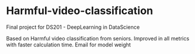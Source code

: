 # Harmful-video-classification
Final project for DS201 - DeepLearning in DataScience

Based on Harmful video classification from seniors. Improved in all metrics with faster calculation time. Email for model weight
